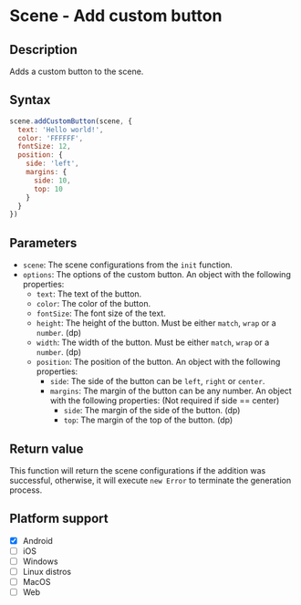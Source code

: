 # Scene - Add custom button

## Description

Adds a custom button to the scene.

## Syntax

```js
scene.addCustomButton(scene, {
  text: 'Hello world!',
  color: 'FFFFFF',
  fontSize: 12,
  position: {
    side: 'left',
    margins: {
      side: 10,
      top: 10
    }
  }
})
```

## Parameters

- `scene`: The scene configurations from the `init` function.
- `options`: The options of the custom button. An object with the following properties:
  - `text`: The text of the button.
  - `color`: The color of the button.
  - `fontSize`: The font size of the text.
  - `height`: The height of the button. Must be either `match`, `wrap` or a `number`. (dp)
  - `width`: The width of the button. Must be either `match`, `wrap` or a `number`. (dp)
  - `position`: The position of the button. An object with the following properties:
    - `side`: The side of the button can be `left`, `right` or `center`.
    - `margins`: The margin of the button can be any number. An object with the following properties:  (Not required if side == center)
      - `side`: The margin of the side of the button. (dp)
      - `top`: The margin of the top of the button. (dp)


## Return value

This function will return the scene configurations if the addition was successful, otherwise, it will execute `new Error` to terminate the generation process.

## Platform support

- [x] Android
- [ ] iOS
- [ ] Windows
- [ ] Linux distros
- [ ] MacOS
- [ ] Web
